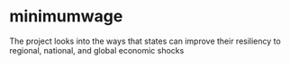 # minimumwage
The project looks into the ways that states can improve their resiliency to regional, national, and global economic shocks
